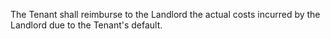 The Tenant shall reimburse to the Landlord the actual costs incurred by the Landlord due to the Tenant's default.